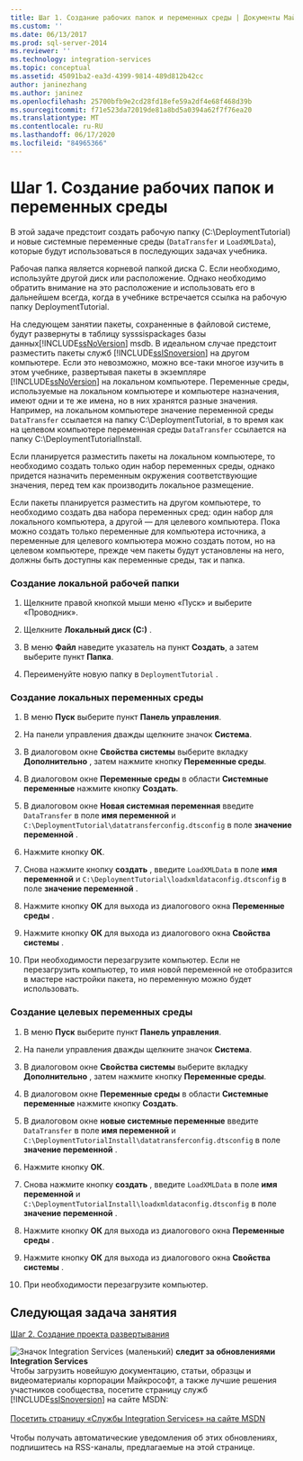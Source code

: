 ```yaml
---
title: Шаг 1. Создание рабочих папок и переменных среды | Документы Майкрософт
ms.custom: ''
ms.date: 06/13/2017
ms.prod: sql-server-2014
ms.reviewer: ''
ms.technology: integration-services
ms.topic: conceptual
ms.assetid: 45091ba2-ea3d-4399-9814-489d812b42cc
author: janinezhang
ms.author: janinez
ms.openlocfilehash: 25700bfb9e2cd28fd18efe59a2df4e68f468d39b
ms.sourcegitcommit: f71e523da72019de81a8bd5a0394a62f7f76ea20
ms.translationtype: MT
ms.contentlocale: ru-RU
ms.lasthandoff: 06/17/2020
ms.locfileid: "84965366"
---
```

# <a name="step-1-creating-working-folders-and-environment-variables"></a>Шаг 1. Создание рабочих папок и переменных среды
  В этой задаче предстоит создать рабочую папку (C:\DeploymentTutorial) и новые системные переменные среды (`DataTransfer` и `LoadXMLData`), которые будут использоваться в последующих задачах учебника.  
  
 Рабочая папка является корневой папкой диска C. Если необходимо, используйте другой диск или расположение. Однако необходимо обратить внимание на это расположение и использовать его в дальнейшем всегда, когда в учебнике встречается ссылка на рабочую папку DeploymentTutorial.  
  
 На следующем занятии пакеты, сохраненные в файловой системе, будут развернуты в таблицу sysssispackages базы данных[!INCLUDE[ssNoVersion](../includes/ssnoversion-md.md)] msdb. В идеальном случае предстоит разместить пакеты служб [!INCLUDE[ssISnoversion](../includes/ssisnoversion-md.md)] на другом компьютере. Если это невозможно, можно все-таки многое изучить в этом учебнике, развертывая пакеты в экземпляре [!INCLUDE[ssNoVersion](../includes/ssnoversion-md.md)] на локальном компьютере. Переменные среды, используемые на локальном компьютере и компьютере назначения, имеют одни и те же имена, но в них хранятся разные значения. Например, на локальном компьютере значение переменной среды `DataTransfer` ссылается на папку C:\DeploymentTutorial, в то время как на целевом компьютере переменная среды `DataTransfer` ссылается на папку C:\DeploymentTutorialInstall.  
  
 Если планируется разместить пакеты на локальном компьютере, то необходимо создать только один набор переменных среды, однако придется назначить переменным окружения соответствующие значения, перед тем как производить локальное размещение.  
  
 Если пакеты планируется разместить на другом компьютере, то необходимо создать два набора переменных сред: один набор для локального компьютера, а другой — для целевого компьютера. Пока можно создать только переменные для компьютера источника, а переменные для целевого компьютера можно создать потом, но на целевом компьютере, прежде чем пакеты будут установлены на него, должны быть доступны как переменные среды, так и папка.  
  
### <a name="to-create-the-local-working-folder"></a>Создание локальной рабочей папки  
  
1.  Щелкните правой кнопкой мыши меню «Пуск» и выберите «Проводник».  
  
2.  Щелкните **Локальный диск (С:)** .  
  
3.  В меню **Файл** наведите указатель на пункт **Создать**, а затем выберите пункт **Папка**.  
  
4.  Переименуйте новую папку в `DeploymentTutorial` .  
  
### <a name="to-create-local-environment-variables"></a>Создание локальных переменных среды  
  
1.  В меню **Пуск** выберите пункт **Панель управления**.  
  
2.  На панели управления дважды щелкните значок **Система**.  
  
3.  В диалоговом окне **Свойства системы** выберите вкладку **Дополнительно** , затем нажмите кнопку **Переменные среды**.  
  
4.  В диалоговом окне **Переменные среды** в области **Системные переменные** нажмите кнопку **Создать**.  
  
5.  В диалоговом окне **Новая системная переменная** введите `DataTransfer` в поле **имя переменной** и `C:\DeploymentTutorial\datatransferconfig.dtsconfig` в поле **значение переменной** .  
  
6.  Нажмите кнопку **ОК**.  
  
7.  Снова нажмите кнопку **создать** , введите `LoadXMLData` в поле **имя переменной** и `C:\DeploymentTutorial\loadxmldataconfig.dtsconfig` в поле **значение переменной** .  
  
8.  Нажмите кнопку **ОК** для выхода из диалогового окна **Переменные среды** .  
  
9. Нажмите кнопку **ОК** для выхода из диалогового окна **Свойства системы** .  
  
10. При необходимости перезагрузите компьютер. Если не перезагрузить компьютер, то имя новой переменной не отобразится в мастере настройки пакета, но переменную можно будет использовать.  
  
### <a name="to-create-destination-environment-variables"></a>Создание целевых переменных среды  
  
1.  В меню **Пуск** выберите пункт **Панель управления**.  
  
2.  На панели управления дважды щелкните значок **Система**.  
  
3.  В диалоговом окне **Свойства системы** выберите вкладку **Дополнительно** , затем нажмите кнопку **Переменные среды**.  
  
4.  В диалоговом окне **Переменные среды** в области **Системные переменные** нажмите кнопку **Создать**.  
  
5.  В диалоговом окне **новые системные переменные** введите `DataTransfer` в поле **имя переменной** и `C:\DeploymentTutorialInstall\datatransferconfig.dtsconfig` в поле **значение переменной** .  
  
6.  Нажмите кнопку **ОК**.  
  
7.  Снова нажмите кнопку **создать** , введите `LoadXMLData` в поле **имя переменной** и `C:\DeploymentTutorialInstall\loadxmldataconfig.dtsconfig` в поле **значение переменной** .  
  
8.  Нажмите кнопку **ОК** для выхода из диалогового окна **Переменные среды** .  
  
9. Нажмите кнопку **ОК** для выхода из диалогового окна **Свойства системы** .  
  
10. При необходимости перезагрузите компьютер.  
  
## <a name="next-task-in-lesson"></a>Следующая задача занятия  
 [Шаг 2. Создание проекта развертывания](../integration-services/lesson-1-2-creating-the-deployment-project.md)  
  
![Значок Integration Services (маленький)](media/dts-16.gif "Значок служб Integration Services (маленький)")  **следит за обновлениями Integration Services**<br /> Чтобы загрузить новейшую документацию, статьи, образцы и видеоматериалы корпорации Майкрософт, а также лучшие решения участников сообщества, посетите страницу служб [!INCLUDE[ssISnoversion](../includes/ssisnoversion-md.md)] на сайте MSDN:<br /><br /> [Посетить страницу «Службы Integration Services» на сайте MSDN](https://go.microsoft.com/fwlink/?LinkId=136655)<br /><br /> Чтобы получать автоматические уведомления об этих обновлениях, подпишитесь на RSS-каналы, предлагаемые на этой странице.  
  
  
